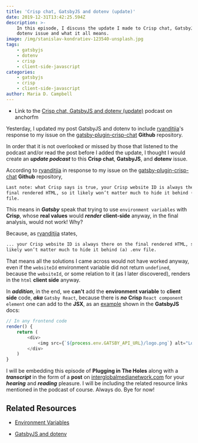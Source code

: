 ```yaml
---
title: 'Crisp chat, GatsbyJS and dotenv (update)'
date: 2019-12-31T13:42:25.594Z
description: >-
    In this episode, I discuss the update I made to Crisp chat, GatsbyJS, and
    dotenv issue and what it all means.
image: /img/stanislav-kondratiev-123540-unsplash.jpg
tags:
    - gatsbyjs
    - dotenv
    - crisp
    - client-side-javascript
categories:
    - gatsbyjs
    - crisp
    - client-side-javascript
author: Maria D. Campbell
---
```


-   Link to the
    [Crisp chat, GatsbyJS and dotenv (update)](https://anchor.fm/maria-campbell/episodes/Crisp-chat--GatsbyJS-and-dotenv-update-e9tviq)
    podcast on anchorfm

Yesterday, I updated my post GatsbyJS and dotenv to include
[ryanditjia](https://github.com/ryanditjia)'s response to my issue on the
[gatsby-plugin-crisp-chat](https://github.com/ryanditjia/gatsby-plugin-crisp-chat)
**Github** repository.

In order that it is not overlooked or missed by those that listened to the
podcast and/or read the post before I added the update, I thought I would create
an **_update podcast_** to this **Crisp chat**, **GatsbyJS**, and **dotenv**
issue.

According to [ryanditjia](https://github.com/ryanditjia) in response to my issue
on the
[gatsby-plugin-crisp-chat](https://github.com/ryanditjia/gatsby-plugin-crisp-chat)
**Github** repository,

```html
Last note: what Crisp says is true, your Crisp website ID is always there on the
final rendered HTML, so it likely won’t matter much to hide it behind (a) .env
file.
```

This means in **_Gatsby_** speak that trying to use `environment variables` with
**Crisp**, whose **real values** would **_render_** **client-side** anyway, in
the final analysis, would not work! Why?

Because, as [ryanditjia](https://github.com/ryanditjia) states,

```html
... your Crisp website ID is always there on the final rendered HTML, so it
likely won’t matter much to hide it behind (a) .env file.
```

That means all the solutions I came across would not have worked anyway, even if
the `websiteId` environment variable did not return `undefined`, because the
`websiteId`, or some relation to it (as I later discovered), renders in the
`html` **client side** anyway.

In **_addition_**, in the end, we **can't** add the **environment variable** to
**client side** code, **_aka_** `Gatsby React`, because there is **_no_**
**Crisp** `React component element` one can add to the **JSX**, as an
[example](https://www.gatsbyjs.org/docs/environment-variables/) shown in the
**GatsbyJS** docs:

```js
// In any frontend code
render() {
    return (
        <div>
            <img src={`${process.env.GATSBY_API_URL}/logo.png`} alt="Logo" />
        </div>
    )
}
```

I will be embedding this episode of **Plugging in The Holes** along with a
**_transcript_** in the form of a **post** on
[interglobalmedianetwork.com](https://www.interglobalmedianetwork.com/) for your
**_hearing_** and **_reading_** pleasure. I will be including the related
resource links mentioned in the podcast of course. Always do. Bye for now!

## Related Resources

-   [Environment Variables](https://www.gatsbyjs.org/docs/environment-variables/)

-   [GatsbyJS and dotenv](https://www.interglobalmedianetwork.com/blog/2019-12-30-gatsbyjs-and-dotenv/)

